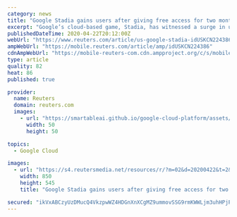 ```yaml
---
category: news
title: "Google Stadia gains users after giving free access for two months"
excerpt: "Google’s cloud-based game, Stadia, has witnessed a surge in users after the tech giant gifted two months of free access to its premium version for gamers sheltering at home to curb the spread of the coronavirus."
publishedDateTime: 2020-04-22T20:12:00Z
webUrl: "https://www.reuters.com/article/us-google-stadia-idUSKCN224386"
ampWebUrl: "https://mobile.reuters.com/article/amp/idUSKCN224386"
cdnAmpWebUrl: "https://mobile-reuters-com.cdn.ampproject.org/c/s/mobile.reuters.com/article/amp/idUSKCN224386"
type: article
quality: 82
heat: 86
published: true

provider:
  name: Reuters
  domain: reuters.com
  images:
    - url: "https://smartableai.github.io/google-cloud-platform/assets/images/organizations/reuters.com-50x50.jpg"
      width: 50
      height: 50

topics:
  - Google Cloud

images:
  - url: "https://s4.reutersmedia.net/resources/r/?m=02&d=20200422&t=2&i=1516080494&w=&fh=545px&fw=&ll=&pl=&sq=&r=LYNXNPEG3L24Y"
    width: 850
    height: 545
    title: "Google Stadia gains users after giving free access for two months"

secured: "ikVxABCzyUzDMucQ4VkzpwWZ4HDGnXnXCgMZ9ummovSSG9rmKWWLjm3uhHPjP85oVYf5bQemO7ZQu4NMGDWA61Hf4FebAMrpqQCVhhekbmUBeSxYUsYRDkV1ErbHq6S0PdkYsP0ozSbyhuU4sN4FMx8Wk45XxEk60EZAZY9uDrX7XnHYCqkVVDeIt2Ekg1CCjN8iLr8uio/LWIyMPcR1HS13VjiYIZ5g5emRXsYZ10WDUBs+y+KhYkGIXiM/A624t7piMOJgAjum5l0btaHJACHvjVWqq7FQzUI/lJ1xa3r5kP4uOX17bpbEZMgse9eqCtZFcjir39BwfrwXBoOF0l31mG/tStMw0JVeqmJEtnPMQD/RwA+bmUDJXCMdsiUaPGzvhPPgnl7dkJ1gWgYSAzfgiSCoWBOHNAluk9gpFJ7wDE77LR9dtZEwlgTnLxd5CmixP6JhYy4WB9PtYbu0KdCImRfrqsoJke6J9S+BGfI=;S3WtjGxjwQzZZf1fKhx4IQ=="
---
```


